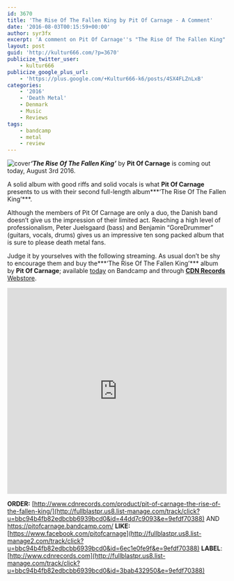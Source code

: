 ```yaml
---
id: 3670
title: 'The Rise Of The Fallen King by Pit Of Carnage - A Comment'
date: '2016-08-03T00:15:59+00:00'
author: syr3fx
excerpt: 'A comment on Pit Of Carnage''s "The Rise Of The Fallen King" album (2016).'
layout: post
guid: 'http://kultur666.com/?p=3670'
publicize_twitter_user:
    - kultur666
publicize_google_plus_url:
    - 'https://plus.google.com/+Kultur666-k6/posts/4SX4FLZnLxB'
categories:
    - '2016'
    - 'Death Metal'
    - Denmark
    - Music
    - Reviews
tags:
    - bandcamp
    - metal
    - review
---
```


![cover](http://localhost:8080/wp-content/uploads/2016/07/cover2.jpg?w=680)***‘The Rise Of The Fallen King’*** by **Pit Of Carnage** is coming out today, August 3rd 2016.

A solid album with good riffs and solid vocals is what **Pit Of Carnage** presents to us with their second full-length album***‘The Rise Of The Fallen King’***.

Although the members of Pit Of Carnage are only a duo, the Danish band doesn’t give us the impression of their limited act. Reaching a high level of professionalism, Peter Juelsgaard (bass) and Benjamin “GoreDrummer” (guitars, vocals, drums) gives us an impressive ten song packed album that is sure to please death metal fans.

Judge it by yourselves with the following streaming. As usual don’t be shy to encourage them and buy the***‘The Rise Of The Fallen King’*** album by **Pit Of Carnage**; available <span style="text-decoration:underline;">today</span> on Bandcamp and through [**CDN Records** Webstore](http://www.cdnrecords.com/product/pit-of-carnage-the-rise-of-the-fallen-king/).

<iframe style="border: 0; width: 100%; height: 472px;" src="https://bandcamp.com/EmbeddedPlayer/album=688098211/size=large/bgcol=333333/linkcol=e99708/tracklist=false/transparent=true/" seamless></iframe>

**ORDER:** [http://www.cdnrecords.com/product/pit-of-carnage-the-rise-of-the-fallen-king/](http://fullblastpr.us8.list-manage.com/track/click?u=bbc94b4fb82edbcbb6939bcd0&id=44dd7c9093&e=9efdf70388) AND <https://pitofcarnage.bandcamp.com/>
**LIKE:** [https://www.facebook.com/pitofcarnage](http://fullblastpr.us8.list-manage2.com/track/click?u=bbc94b4fb82edbcbb6939bcd0&id=6ec1e0fe9f&e=9efdf70388)
**LABEL**: [http://www.cdnrecords.com](http://fullblastpr.us8.list-manage.com/track/click?u=bbc94b4fb82edbcbb6939bcd0&id=3bab432950&e=9efdf70388)